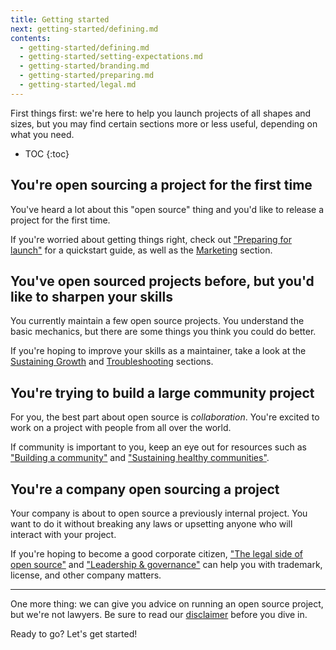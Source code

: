 ```yaml
---
title: Getting started
next: getting-started/defining.md
contents:
  - getting-started/defining.md
  - getting-started/setting-expectations.md
  - getting-started/branding.md
  - getting-started/preparing.md
  - getting-started/legal.md
---
```


First things first: we're here to help you launch projects of all shapes and sizes, but you may find certain sections more or less useful, depending on what you need.

* TOC
{:toc}

## You're open sourcing a project for the first time

You've heard a lot about this "open source" thing and you'd like to release a project for the first time.

If you're worried about getting things right, check out ["Preparing for launch"](preparing) for a quickstart guide, as well as the [Marketing](../marketing) section.

## You've open sourced projects before, but you'd like to sharpen your skills

You currently maintain a few open source projects. You understand the basic mechanics, but there are some things you think you could do better.

If you're hoping to improve your skills as a maintainer, take a look at the [Sustaining Growth](../sustaining) and [Troubleshooting](../troubleshooting) sections.

## You're trying to build a large community project

For you, the best part about open source is _collaboration_. You're excited to work on a project with people from all over the world.

If community is important to you, keep an eye out for resources such as ["Building a community"](../marketing/building-community) and ["Sustaining healthy communities"](../sustaining/healthy-communities).

## You're a company open sourcing a project

Your company is about to open source a previously internal project. You want to do it without breaking any laws or upsetting anyone who will interact with your project.

If you're hoping to become a good corporate citizen, ["The legal side of open source"](legal) and ["Leadership & governance"](../sustaining/leadership) can help you with trademark, license, and other company matters.

---

One more thing: we can give you advice on running an open source project, but we're not lawyers. Be sure to read our [disclaimer](../disclaimer) before you dive in.

Ready to go? Let's get started!
